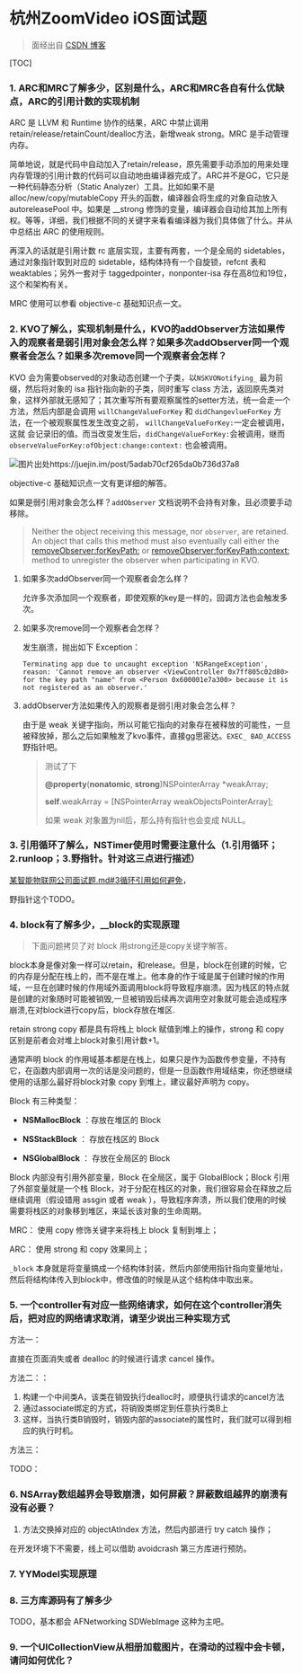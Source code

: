 # 杭州ZoomVideo iOS面试题

> 面经出自 [CSDN 博客](https://blog.csdn.net/weixin_33910460/article/details/91395190)

[TOC]

### 1. ARC和MRC了解多少，区别是什么，ARC和MRC各自有什么优缺点，ARC的引用计数的实现机制

ARC 是 LLVM 和 Runtime 协作的结果，ARC 中禁止调用 retain/release/retainCount/dealloc方法，新增weak strong。MRC 是手动管理内存。

简单地说，就是代码中自动加入了retain/release，原先需要手动添加的用来处理内存管理的引用计数的代码可以自动地由编译器完成了。ARC并不是GC，它只是一种代码静态分析（Static Analyzer）工具。比如如果不是 alloc/new/copy/mutableCopy 开头的函数，编译器会将生成的对象自动放入 autoreleasePool 中。如果是 __strong 修饰的变量，编译器会自动给其加上所有权。等等，详细，我们根据不同的关键字来看看编译器为我们具体做了什么。并从中总结出 ARC 的使用规则。

再深入的话就是引用计数 rc 底层实现，主要有两套，一个是全局的 sidetables，通过对象指针取到对应的 sidetable，结构体持有一个自旋锁，refcnt 表和 weaktables；另外一套对于 taggedpointer，nonponter-isa 存在高8位和19位，这个和架构有关。

MRC 使用可以参看 objective-c 基础知识点一文。

### 2. KVO了解么，实现机制是什么，KVO的addObserver方法如果传入的观察者是弱引用对象会怎么样？如果多次addObserver同一个观察者会怎么？如果多次remove同一个观察者会怎样？

KVO 会为需要observed的对象动态创建一个子类，以`NSKVONotifying_` 最为前缀，然后将对象的 isa 指针指向新的子类，同时重写 class 方法，返回原先类对象，这样外部就无感知了；其次重写所有要观察属性的setter方法，统一会走一个方法，然后内部是会调用 `willChangeValueForKey` 和 `didChangevlueForKey` 方法，在一个被观察属性发生改变之前， `willChangeValueForKey:`一定会被调用，这就 会记录旧的值。而当改变发生后，`didChangeValueForKey:`会被调用，继而 `observeValueForKey:ofObject:change:context:` 也会被调用。

![图片出处https://juejin.im/post/5adab70cf265da0b736d37a8](./res/kvo.png)

 objective-c 基础知识点一文有更详细的解答。

如果是弱引用对象会怎么样？`addObserver` 文档说明不会持有对象，且必须要手动移除。

> Neither the object receiving this message, nor `observer`, are retained. An object that calls this method must also eventually call either the [removeObserver:forKeyPath:](apple-reference-documentation://hc7WmoBbVT) or [removeObserver:forKeyPath:context:](apple-reference-documentation://hcAg3BWo_d) method to unregister the observer when participating in KVO.



1. 如果多次addObserver同一个观察者会怎么样？

   允许多次添加同一个观察者，即使观察的key是一样的，回调方法也会触发多次。

2. 如果多次remove同一个观察者会怎样？

   发生崩溃，抛出如下 Exception：

   ```shell
   Terminating app due to uncaught exception 'NSRangeException', reason: 'Cannot remove an observer <ViewController 0x7ff805c02d80> for the key path "name" from <Person 0x600001e7a300> because it is not registered as an observer.'
   ```

3. addObserver方法如果传入的观察者是弱引用对象会怎么样？

   由于是 weak 关键字指向，所以可能它指向的对象存在被释放的可能性，一旦被释放掉，那么之后如果触发了kvo事件，直接gg思密达。`EXEC_ BAD_ACCESS`野指针吧。

   > 测试了下 
   >
   > **@property**(**nonatomic**, **strong**)NSPointerArray *weakArray;
   >
   > **self**.weakArray = [NSPointerArray weakObjectsPointerArray];
   >
   > 如果 weak 对象置为nil后，那么持有指针也会变成 NULL。

### 3. 引用循环了解么，NSTimer使用时需要注意什么（1.引用循环；2.runloop；3.野指针。针对这三点进行描述）

[某智能物联网公司面试题.md#3循环引用如何避免](https://github.com/colourful987/2020-Read-Record/blob/master/topics/面经解题集合/某智能物联网公司面试题.md#3循环引用如何避免)，

野指针这个TODO。

### 4. block有了解多少，__block的实现原理

> 下面问题拷贝了对 block 用strong还是copy关键字解答。

block本身是像对象一样可以retain，和release。但是，block在创建的时候，它的内存是分配在栈上的，而不是在堆上。他本身的作于域是属于创建时候的作用域，一旦在创建时候的作用域外面调用block将导致程序崩溃。因为栈区的特点就是创建的对象随时可能被销毁,一旦被销毁后续再次调用空对象就可能会造成程序崩溃,在对block进行copy后，block存放在堆区.

retain strong copy 都是具有将栈上 block 赋值到堆上的操作，strong 和 copy 区别是前者会对堆上block对象引用计数+1。

通常声明 block 的作用域基本都是在栈上，如果只是作为函数传参变量，不持有它，在函数内部调用一次的话是没问题的，但是一旦函数作用域结束，你还想继续使用的话那么最好将block对象 copy 到堆上，建议最好声明为 copy。

Block 有三种类型：

* **NSMallocBlock** ：存放在堆区的 Block

* **NSStackBlock** ： 存放在栈区的 Block

* **NSGlobalBlock** ： 存放在全局区的 Block

Block 内部没有引用外部变量，Block 在全局区，属于 GlobalBlock；Block 引用了外部变量就是一个栈 Block，对于分配在栈区的对象，我们很容易会在释放之后继续调用（假设错用 assgin 或者 weak ），导致程序奔溃，所以我们使用的时候需要将栈区的对象移到堆区，来延长该对象的生命周期。

MRC： 使用 copy 修饰关键字来将栈上 block 复制到堆上；

ARC： 使用 strong 和 copy 效果同上；

`_block` 本身就是将变量搞成一个结构体封装，然后内部使用指针指向变量地址，然后将结构体传入到block中，修改值的时候是从这个结构体中取出来。

### 5. 一个controller有对应一些网络请求，如何在这个controller消失后，把对应的网络请求取消，请至少说出三种实现方式

方法一：

直接在页面消失或者  dealloc 的时候进行请求 cancel 操作。

方法二：：

1. 构建一个中间类A，该类在销毁执行dealloc时，顺便执行请求的cancel方法 
2. 通过associate绑定的方式，将销毁类绑定到任意执行类B上 
3. 这样，当执行类B销毁时，销毁内部的associate的属性时，我们就可以得到相应的执行时机。

方法三：

TODO：

### 6. NSArray数组越界会导致崩溃，如何屏蔽？屏蔽数组越界的崩溃有没有必要？

1. 方法交换掉对应的 objectAtIndex 方法，然后内部进行 try catch 操作；

在开发环境下不需要，线上可以借助 avoidcrash 第三方库进行预防。

### 7. YYModel实现原理

### 8. 三方库源码有了解多少

TODO，基本都会 AFNetworking SDWebImage 这种为主吧。

### 9. 一个UICollectionView从相册加载图片，在滑动的过程中会卡顿，请问如何优化？
